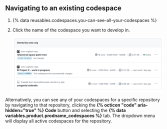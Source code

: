 ## Navigating to an existing codespace

1. {% data reusables.codespaces.you-can-see-all-your-codespaces %}
1. Click the name of the codespace you want to develop in.

   ![Screenshot of a list of three codespaces on the https://github.com/codespaces page.](/assets/images/help/codespaces/your-codespaces-list.png)

Alternatively, you can see any of your codespaces for a specific repository by navigating to that repository, clicking the **{% octicon "code" aria-hidden="true" %} Code** button and selecting the **{% data variables.product.prodname_codespaces %}** tab. The dropdown menu will display all active codespaces for the repository.
